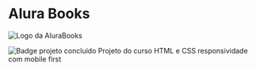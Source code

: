 # Alura Books

![Logo da AluraBooks](https://user-images.githubusercontent.com/123994307/218933373-7eaefac0-beca-4029-a5cd-0666dd9dc554.svg)

![Badge projeto concluído](https://img.shields.io/badge/status-conclu%C3%ADdo-green)
Projeto do curso HTML e CSS responsividade com mobile first
